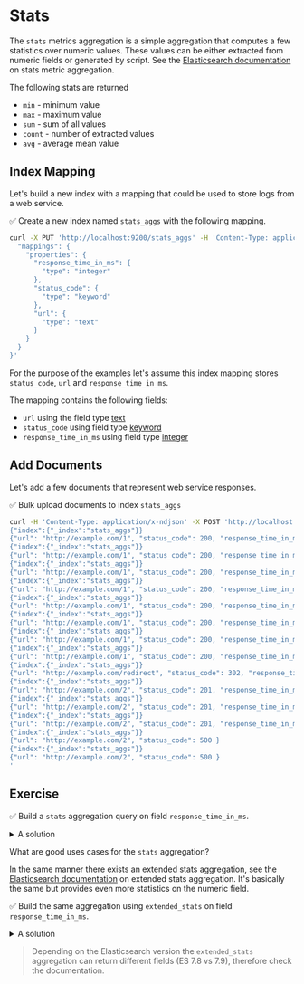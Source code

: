 # Stats

The `stats` metrics aggregation is a simple aggregation that computes a few statistics over numeric values. These values can be either extracted from numeric fields or generated by script. See the [Elasticsearch documentation](https://www.elastic.co/guide/en/elasticsearch/reference/current/search-aggregations-metrics-stats-aggregation.html) on stats metric aggregation.

The following stats are returned

* `min` - minimum value
* `max` - maximum value
* `sum` - sum of all values
* `count` - number of extracted values
* `avg` - average mean value


## Index Mapping

Let's build a new index with a mapping that could be used to store logs from a web service.

✅ Create a new index named `stats_aggs` with the following mapping.

```bash
curl -X PUT 'http://localhost:9200/stats_aggs' -H 'Content-Type: application/json' -d '{
  "mappings": {
    "properties": {
      "response_time_in_ms": {
        "type": "integer"
      },
      "status_code": {
        "type": "keyword"
      },
      "url": {
        "type": "text"
      }
    }
  }
}'
```

For the purpose of the examples let's assume this index mapping stores `status_code`, `url` and `response_time_in_ms`.

The mapping contains the following fields:

* `url` using the field type [text](https://www.elastic.co/guide/en/elasticsearch/reference/current/text.html)
* `status_code` using field type [keyword](https://www.elastic.co/guide/en/elasticsearch/reference/current/keyword.html)
* `response_time_in_ms` using field type [integer](https://www.elastic.co/guide/en/elasticsearch/reference/current/number.html)


## Add Documents

Let's add a few documents that represent web service responses.

✅ Bulk upload documents to index `stats_aggs`

```bash
curl -H 'Content-Type: application/x-ndjson' -X POST 'http://localhost:9200/stats_aggs/_bulk' -d '
{"index":{"_index":"stats_aggs"}}
{"url": "http://example.com/1", "status_code": 200, "response_time_in_ms": 50 }
{"index":{"_index":"stats_aggs"}}
{"url": "http://example.com/1", "status_code": 200, "response_time_in_ms": 25 }
{"index":{"_index":"stats_aggs"}}
{"url": "http://example.com/1", "status_code": 200, "response_time_in_ms": 30 }
{"index":{"_index":"stats_aggs"}}
{"url": "http://example.com/1", "status_code": 200, "response_time_in_ms": 100 }
{"index":{"_index":"stats_aggs"}}
{"url": "http://example.com/1", "status_code": 200, "response_time_in_ms": 5 }
{"index":{"_index":"stats_aggs"}}
{"url": "http://example.com/1", "status_code": 200, "response_time_in_ms": 15 }
{"index":{"_index":"stats_aggs"}}
{"url": "http://example.com/1", "status_code": 200, "response_time_in_ms": 18 }
{"index":{"_index":"stats_aggs"}}
{"url": "http://example.com/1", "status_code": 200, "response_time_in_ms": 25 }
{"index":{"_index":"stats_aggs"}}
{"url": "http://example.com/redirect", "status_code": 302, "response_time_in_ms": 25 }
{"index":{"_index":"stats_aggs"}}
{"url": "http://example.com/2", "status_code": 201, "response_time_in_ms": 25 }
{"index":{"_index":"stats_aggs"}}
{"url": "http://example.com/2", "status_code": 201, "response_time_in_ms": 35 }
{"index":{"_index":"stats_aggs"}}
{"url": "http://example.com/2", "status_code": 201, "response_time_in_ms": 12 }
{"index":{"_index":"stats_aggs"}}
{"url": "http://example.com/2", "status_code": 500 }
{"index":{"_index":"stats_aggs"}}
{"url": "http://example.com/2", "status_code": 500 }
'
```


## Exercise

✅ Build a `stats` aggregation query on field `response_time_in_ms`.

<details>
<summary>A solution</summary>

The following query uses a `stats` aggregation named `response_stats`.

```bash
curl -X POST 'http://localhost:9200/stats_aggs/_search?pretty' -H 'Content-Type: application/json' -d '{
  "size": 0,
  "aggs": {
    "response_stats": {
      "stats": {
        "field": "response_time_in_ms"
      }
    }
  }
}'
```

</details>

What are good uses cases for the `stats` aggregation?

In the same manner there exists an extended stats aggregation, see the [Elasticsearch documentation](https://www.elastic.co/guide/en/elasticsearch/reference/current/search-aggregations-metrics-extendedstats-aggregation.html) on extended stats aggregation. It's basically the same but provides even more statistics on the numeric field.

✅ Build the same aggregation using `extended_stats` on field `response_time_in_ms`.

<details>
<summary>A solution</summary>

The following query uses a `extended_stats` aggregation named `response_stats`.

```bash
curl -X POST 'http://localhost:9200/stats_aggs/_search?pretty' -H 'Content-Type: application/json' -d '{
  "size": 0,
  "aggs": {
    "response_stats": {
      "extended_stats": {
        "field": "response_time_in_ms"
      }
    }
  }
}'
```

This contains further statistical information, such as variance, standard deviation.

</details>

> Depending on the Elasticsearch version the `extended_stats` aggregation can return different fields (ES 7.8 vs 7.9), therefore check the documentation.
